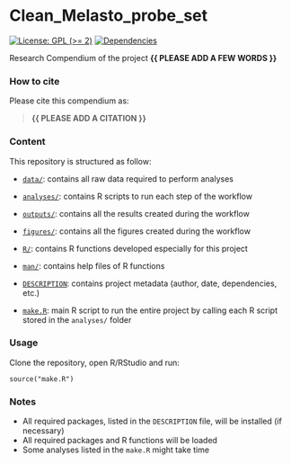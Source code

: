 <!-- README.md is generated from README.Rmd. Please edit that file -->

# Clean\_Melasto\_probe\_set

<!-- badges: start -->

[![License: GPL (&gt;=
2)](https://img.shields.io/badge/License-GPL%20%28%3E%3D%202%29-blue.svg)](https://choosealicense.com/licenses/gpl-2.0/)
[![Dependencies](https://img.shields.io/badge/dependencies-2/94-green?style=flat)](#)
<!-- badges: end -->

Research Compendium of the project **{{ PLEASE ADD A FEW WORDS }}**

### How to cite

Please cite this compendium as:

> **{{ PLEASE ADD A CITATION }}**

### Content

This repository is structured as follow:

-   [`data/`](https://github.com/LPDagallier/Clean_Melasto_probe_set/tree/master/data):
    contains all raw data required to perform analyses

-   [`analyses/`](https://github.com/LPDagallier/Clean_Melasto_probe_set/tree/master/analyses/):
    contains R scripts to run each step of the workflow

-   [`outputs/`](https://github.com/LPDagallier/Clean_Melasto_probe_set/tree/master/outputs):
    contains all the results created during the workflow

-   [`figures/`](https://github.com/LPDagallier/Clean_Melasto_probe_set/tree/master/figures):
    contains all the figures created during the workflow

-   [`R/`](https://github.com/LPDagallier/Clean_Melasto_probe_set/tree/master/R):
    contains R functions developed especially for this project

-   [`man/`](https://github.com/LPDagallier/Clean_Melasto_probe_set/tree/master/man):
    contains help files of R functions

-   [`DESCRIPTION`](https://github.com/LPDagallier/Clean_Melasto_probe_set/tree/master/DESCRIPTION):
    contains project metadata (author, date, dependencies, etc.)

-   [`make.R`](https://github.com/LPDagallier/Clean_Melasto_probe_set/tree/master/make.R):
    main R script to run the entire project by calling each R script
    stored in the `analyses/` folder

### Usage

Clone the repository, open R/RStudio and run:

    source("make.R")

### Notes

-   All required packages, listed in the `DESCRIPTION` file, will be
    installed (if necessary)
-   All required packages and R functions will be loaded
-   Some analyses listed in the `make.R` might take time
